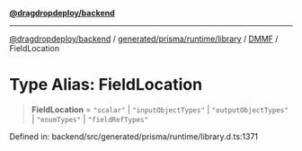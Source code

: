 [**@dragdropdeploy/backend**](../../../../../../../README.md)

***

[@dragdropdeploy/backend](../../../../../../../README.md) / [generated/prisma/runtime/library](../../../README.md) / [DMMF](../README.md) / FieldLocation

# Type Alias: FieldLocation

> **FieldLocation** = `"scalar"` \| `"inputObjectTypes"` \| `"outputObjectTypes"` \| `"enumTypes"` \| `"fieldRefTypes"`

Defined in: backend/src/generated/prisma/runtime/library.d.ts:1371
